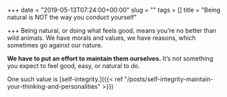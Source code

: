 +++
date = "2019-05-13T07:24:00+00:00"
slug = ""
tags = []
title = "Being natural is NOT the way you conduct yourself"

+++
Being natural, or doing what feels good, means you’re no better than wild animals. We have morals and values, we have reasons, which sometimes go against our nature.

**We have to put an effort to maintain them ourselves.** It’s not something you expect to feel good, easy, or natural to do.

One such value is \[self-integrity.\]({{< ref "/posts/self-integrity-maintain-your-thinking-and-personalities" >}})